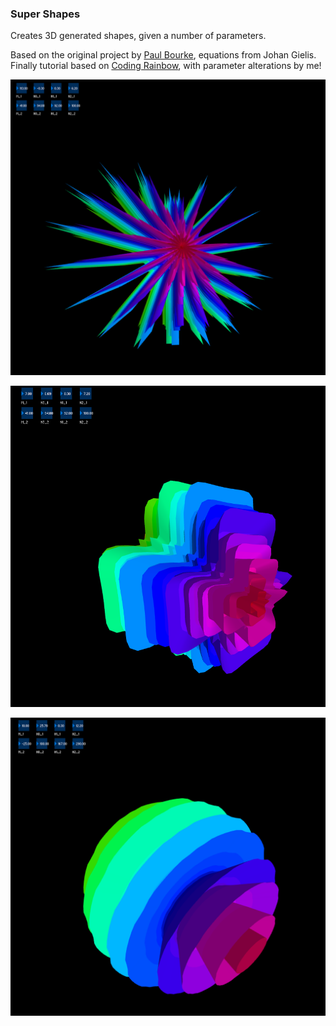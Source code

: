 ### Super Shapes

Creates 3D generated shapes, given a number of parameters.

Based on the original project by [Paul Bourke](http://paulbourke.net/geometry/supershape/), equations from Johan Gielis. Finally tutorial based on [Coding Rainbow](http://codingrainbow.com/), with parameter alterations by me!

![](super_shapes_47/example_1.png)

![](super_shapes_47/example_2.png)

![](super_shapes_47/example_3.png)
